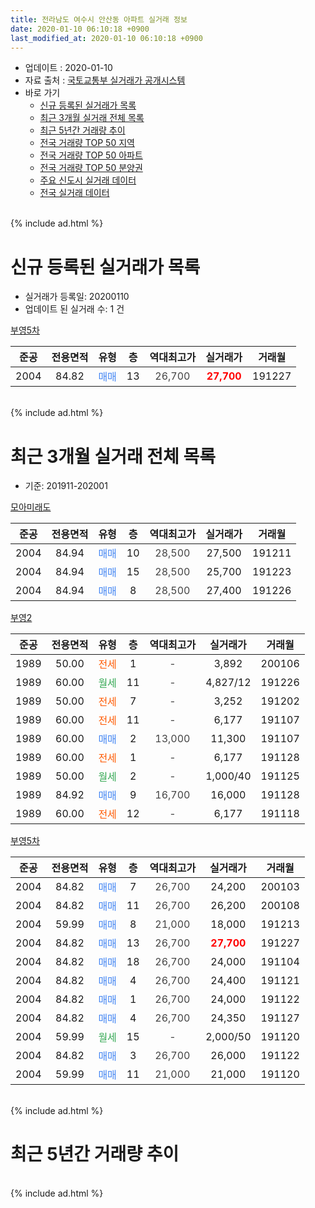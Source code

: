 ```yaml
---
title: 전라남도 여수시 안산동 아파트 실거래 정보
date: 2020-01-10 06:10:18 +0900
last_modified_at: 2020-01-10 06:10:18 +0900
---
```


* 업데이트 : 2020-01-10
* 자료 출처 : [국토교통부 실거래가 공개시스템](http://rt.molit.go.kr)
* 바로 가기
    * [신규 등록된 실거래가 목록](#신규-등록된-실거래가-목록)
    * [최근 3개월 실거래 전체 목록](#최근-3개월-실거래-전체-목록)
    * [최근 5년간 거래량 추이](#최근-5년간-거래량-추이)
    * [전국 거래량 TOP 50 지역](https://inasie.github.io/apt-trade-info/최근-3개월-전국에서-가장-거래가-많이-발생한-지역)
    * [전국 거래량 TOP 50 아파트](https://inasie.github.io/apt-trade-info/최근-3개월-전국에서-가장-거래가-많이-발생한-아파트)
    * [전국 거래량 TOP 50 분양권](https://inasie.github.io/apt-trade-info/최근-3개월-전국에서-가장-거래가-많이-발생한-분양권)
    * [주요 신도시 실거래 데이터](https://inasie.github.io/apt-trade-info/주요-신도시)
    * [전국 실거래 데이터](https://inasie.github.io/apt-trade-info/전국)
<br>
{% include ad.html %}
<br>

# 신규 등록된 실거래가 목록
* 실거래가 등록일: 20200110
* 업데이트 된 실거래 수: 1 건


[부영5차](https://search.naver.com/search.naver?query=%EC%A0%84%EB%9D%BC%EB%82%A8%EB%8F%84+%EC%97%AC%EC%88%98%EC%8B%9C+%EC%95%88%EC%82%B0%EB%8F%99+%EB%B6%80%EC%98%815%EC%B0%A8)

|준공|전용면적|유형|층|역대최고가|실거래가|거래월|
|:---:|:---:|:---:|:---:|:---:|:---:|:---:|
|2004|84.82|<span style="color:#4285f3">매매</span>|13|<span style="color:#444444">26,700</span>|<b><span style="color:#ff0000">27,700</span></b>|191227|


<br>
{% include ad.html %}
<br>

# 최근 3개월 실거래 전체 목록
* 기준: 201911-202001


[모아미래도](https://search.naver.com/search.naver?query=%EC%A0%84%EB%9D%BC%EB%82%A8%EB%8F%84+%EC%97%AC%EC%88%98%EC%8B%9C+%EC%95%88%EC%82%B0%EB%8F%99+%EB%AA%A8%EC%95%84%EB%AF%B8%EB%9E%98%EB%8F%84)

|준공|전용면적|유형|층|역대최고가|실거래가|거래월|
|:---:|:---:|:---:|:---:|:---:|:---:|:---:|
|2004|84.94|<span style="color:#4285f3">매매</span>|10|<span style="color:#444444">28,500</span>|27,500|191211|
|2004|84.94|<span style="color:#4285f3">매매</span>|15|<span style="color:#444444">28,500</span>|25,700|191223|
|2004|84.94|<span style="color:#4285f3">매매</span>|8|<span style="color:#444444">28,500</span>|27,400|191226|

[부영2](https://search.naver.com/search.naver?query=%EC%A0%84%EB%9D%BC%EB%82%A8%EB%8F%84+%EC%97%AC%EC%88%98%EC%8B%9C+%EC%95%88%EC%82%B0%EB%8F%99+%EB%B6%80%EC%98%812)

|준공|전용면적|유형|층|역대최고가|실거래가|거래월|
|:---:|:---:|:---:|:---:|:---:|:---:|:---:|
|1989|50.00|<span style="color:#ff5a00">전세</span>|1|<span style="color:#444444">-</span>|3,892|200106|
|1989|60.00|<span style="color:#34a853">월세</span>|11|<span style="color:#444444">-</span>|4,827/12|191226|
|1989|50.00|<span style="color:#ff5a00">전세</span>|7|<span style="color:#444444">-</span>|3,252|191202|
|1989|60.00|<span style="color:#ff5a00">전세</span>|11|<span style="color:#444444">-</span>|6,177|191107|
|1989|60.00|<span style="color:#4285f3">매매</span>|2|<span style="color:#444444">13,000</span>|11,300|191107|
|1989|60.00|<span style="color:#ff5a00">전세</span>|1|<span style="color:#444444">-</span>|6,177|191128|
|1989|50.00|<span style="color:#34a853">월세</span>|2|<span style="color:#444444">-</span>|1,000/40|191125|
|1989|84.92|<span style="color:#4285f3">매매</span>|9|<span style="color:#444444">16,700</span>|16,000|191128|
|1989|60.00|<span style="color:#ff5a00">전세</span>|12|<span style="color:#444444">-</span>|6,177|191118|

[부영5차](https://search.naver.com/search.naver?query=%EC%A0%84%EB%9D%BC%EB%82%A8%EB%8F%84+%EC%97%AC%EC%88%98%EC%8B%9C+%EC%95%88%EC%82%B0%EB%8F%99+%EB%B6%80%EC%98%815%EC%B0%A8)

|준공|전용면적|유형|층|역대최고가|실거래가|거래월|
|:---:|:---:|:---:|:---:|:---:|:---:|:---:|
|2004|84.82|<span style="color:#4285f3">매매</span>|7|<span style="color:#444444">26,700</span>|24,200|200103|
|2004|84.82|<span style="color:#4285f3">매매</span>|11|<span style="color:#444444">26,700</span>|26,200|200108|
|2004|59.99|<span style="color:#4285f3">매매</span>|8|<span style="color:#444444">21,000</span>|18,000|191213|
|2004|84.82|<span style="color:#4285f3">매매</span>|13|<span style="color:#444444">26,700</span>|<b><span style="color:#ff0000">27,700</span></b>|191227|
|2004|84.82|<span style="color:#4285f3">매매</span>|18|<span style="color:#444444">26,700</span>|24,000|191104|
|2004|84.82|<span style="color:#4285f3">매매</span>|4|<span style="color:#444444">26,700</span>|24,400|191121|
|2004|84.82|<span style="color:#4285f3">매매</span>|1|<span style="color:#444444">26,700</span>|24,000|191122|
|2004|84.82|<span style="color:#4285f3">매매</span>|4|<span style="color:#444444">26,700</span>|24,350|191127|
|2004|59.99|<span style="color:#34a853">월세</span>|15|<span style="color:#444444">-</span>|2,000/50|191120|
|2004|84.82|<span style="color:#4285f3">매매</span>|3|<span style="color:#444444">26,700</span>|26,000|191122|
|2004|59.99|<span style="color:#4285f3">매매</span>|11|<span style="color:#444444">21,000</span>|21,000|191120|


<br>
{% include ad.html %}
<br>

# 최근 5년간 거래량 추이


<div style="width:100%;">
    <canvas id="deal_progress" height="200"></canvas>
</div>

<script>
new Chart(document.getElementById("deal_progress"), {
    type: 'line',
    data: {
        labels: ['201501','201502','201503','201504','201505','201506','201507','201508','201509','201510','201511','201512','201601','201602','201603','201604','201605','201606','201607','201608','201609','201610','201611','201612','201701','201702','201703','201704','201705','201706','201707','201708','201709','201710','201711','201712','201801','201802','201803','201804','201805','201806','201807','201808','201809','201810','201811','201812','201901','201902','201903','201904','201905','201906','201907','201908','201909','201910','201911','201912','202001'],
        datasets: [{
            label: '매매',
            pointRadius: 1,
            data: [8, 9, 8, 13, 11, 9, 8, 6, 7, 11, 5, 7, 9, 2, 11, 5, 7, 10, 15, 27, 7, 12, 6, 8, 3, 9, 11, 14, 12, 11, 11, 7, 8, 4, 13, 5, 14, 13, 9, 6, 11, 9, 11, 9, 8, 17, 19, 4, 9, 7, 6, 12, 14, 15, 8, 9, 11, 12, 8, 5, 2],
            borderColor: "rgba(255, 201, 14, 1)",
            backgroundColor: "rgba(255, 201, 14, 0.5)",
            fill: false,
            lineTension: 0
        },{
            label: '전월세',
            pointRadius: 1,
            data: [15, 8, 7, 9, 5, 3, 6, 9, 5, 11, 6, 9, 15, 0, 11, 6, 8, 6, 6, 6, 13, 4, 2, 7, 8, 5, 5, 5, 5, 6, 10, 6, 6, 8, 3, 4, 9, 6, 11, 5, 6, 6, 5, 5, 6, 6, 6, 5, 6, 7, 8, 5, 4, 7, 5, 6, 6, 7, 5, 2, 1],
            borderColor: "rgba(0, 141, 185, 1)",
            backgroundColor: "rgba(0, 141, 185, 0.5)",
            fill: false,
            lineTension: 0
        }
        ]
    },
    options: {
        responsive: true,
        title: {
            display: false
        },
        tooltips: {
            mode: 'index',
            intersect: false
        },
        hover: {
            mode: 'nearest',
            intersect: true
        },
        scales: {
            xAxes: [{
                display: true,
                scaleLabel: {
                    display: true,
                    labelString: '년/월'
                }
            }],
            yAxes: [{
                display: true,
                ticks: {
                    suggestedMin: 0,
                },
                scaleLabel: {
                    display: true,
                    labelString: '실거래 수'
                }
            }]
        }
    }
});

</script>


<br>
{% include ad.html %}
<br>

